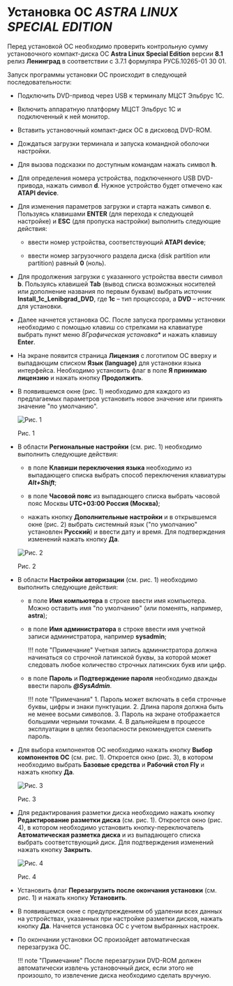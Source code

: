 # Установка ОС *ASTRA LINUX SPECIAL EDITION*

Перед установкой ОС необходимо проверить контрольную сумму установочного 
компакт-диска ОС **Astra Linux Special Edition** версии **8.1** релиз **Ленинград** в соответствии с 3.7.1 формуляра 
РУСБ.10265-01 30 01.

Запуск программы установки ОС происходит в следующей последовательности:

- Подключить DVD-привод через USB к терминалу МЦСТ Эльбрус 1С.

- Включить аппаратную платформу МЦСТ Эльбрус 1С и подключенный к ней монитор.

- Вставить установочный компакт-диск ОС в дисковод DVD-ROM.

- Дождаться загрузки терминала и запуска командной оболочки настройки.

- Для вызова подсказки по доступным командам нажать символ **h**.

- Для определения номера устройства, подключенного USB DVD-привода, нажать символ **d**. 
  Нужное устройство будет отмечено как **ATAPI device**.

- Для изменения параметров загрузки и старта нажать символ **c**. 
  Пользуясь клавишами **ENTER** (для перехода к следующей настройке) и **ESC** (для пропуска настройки) 
  выполнить следующие действия:   

    - ввести номер устройства, соответствующий **ATAPI device**;

    - ввести номер загрузочного раздела диска (disk partition или partition) равный **0** (ноль).

- Для продолжения загрузки с указанного устройства ввести символ **b**. Пользуясь клавишей **Tab** 
  (вывод списка возможных носителей или дополнение названия по первым буквам) выбрать 
  источник **Install_1c_Lenibgrad_DVD**, где **1с** – тип процессора, а **DVD** – источник для установки.

- Далее начнется установка ОС. После запуска программы установки необходимо с помощью клавиш со стрелками на 
  клавиатуре выбрать пункт меню *8Графическая установка** и нажать клавишу **Enter**.

- На экране появится страница **Лицензия** с логотипом ОС вверху и выпадающим списком 
  **Язык (language)** для установки языка интерфейса. Необходимо установить флаг в 
  поле **Я принимаю лицензию** и нажать кнопку **Продолжить**.

- В появившемся окне (рис. 1) необходимо для каждого из предлагаемых параметров 
  установить новое значение или принять значение "по умолчанию".
  
    ![Рис. 1](../../../_assets/applications2/pic1.png)

    Рис. 1

- В области **Региональные настройки** (см. рис. 1) необходимо выполнить следующие действия:

    - в поле **Клавиши переключения языка** необходимо из выпадающего списка выбрать 
    способ переключения клавиатуры **_Alt+Shift_**;

    - в поле **Часовой пояс** из выпадающего списка выбрать часовой пояс Москвы **UTC+03:00 Россия (Москва)**;

    - нажать кнопку **Дополнительные настройки** и в открывшемся окне (рис. 2) выбрать системный 
    язык ("по умолчанию" установлен **Русский**) и ввести дату и время. 
    Для подтверждения изменений нажать кнопку **Да**.

    ![Рис. 2](../../../_assets/applications2/pic2.png)

    Рис. 2

- В области **Настройки авторизации** (см. рис. 1) необходимо выполнить следующие действия:

    - в поле **Имя компьютера** в строке ввести имя компьютера. Можно оставить 
      имя "по умолчанию" (или поменять, например, **astra**);

    - в поле **Имя администратора** в строке ввести имя учетной записи 
      администратора, например **sysadmin**; 

        !!! note "Примечание" 
            Учетная запись администратора должна начинаться со строчной латинской 
            буквы, за которой может следовать любое количество строчных латинских букв или цифр.

    - в поле **Пароль** и **Подтверждение пароля** необходимо дважды ввести пароль **_@SysAdmin_**.

        !!! note "Примечания"
            1. Пароль может включать в себя строчные буквы, цифры и знаки пунктуации.
            2. Длина пароля должна быть не менее восьми символов.
            3. Пароль на экране отображается большими черными точками.
            4. В дальнейшем в процессе эксплуатации в целях безопасности рекомендуется сменить пароль.

- Для выбора компонентов ОС необходимо нажать кнопку **Выбор компонентов ОС** (см. рис. 1). 
    Откроется окно (рис. 3), в котором необходимо выбрать **Базовые средства** и **Рабочий стол Fly** 
    и нажать кнопку **Да**.
    
    ![Рис. 3](../../../_assets/applications2/pic3.png)

    Рис. 3

- Для редактирования разметки диска необходимо нажать кнопку **Редактирование разметки диска** 
  (см. рис. 1). Откроется окно (рис. 4), в котором необходимо установить 
  кнопку-переключатель **Автоматическая разметка диска** и из выпадающего списка 
  выбрать соответствующий диск. Для подтверждения изменений нажать кнопку **Закрыть**.

    ![Рис. 4](../../../_assets/applications2/pic4.png)

    Рис. 4

- Установить флаг **Перезагрузить после окончания установки** (см. рис. 1) и нажать кнопку **Установить**.

- В появившемся окне с предупреждением об удалении всех данных на устройствах, указанных 
  при настройке разметки дисков, нажать кнопку **Да**. Начнется установка ОС с учетом выбранных настроек.

- По окончании установки ОС произойдет автоматическая перезагрузка ОС.

    !!! note "Примечание" 
        После перезагрузки DVD-ROM должен автоматически извлечь установочный диск, 
        если этого не произошло, то извлечение диска необходимо сделать вручную.
